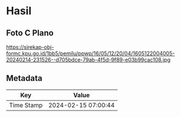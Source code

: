 # Hasil

## Foto C Plano

https://sirekap-obj-formc.kpu.go.id/1bb5/pemilu/ppwp/16/05/12/20/04/1605122004005-20240214-231526--d705bdce-79ab-4f5d-9f89-e03b99cac108.jpg


## Metadata

| Key        | Value               |
| ---------- | ------------------- |
| Time Stamp | 2024-02-15 07:00:44 |



